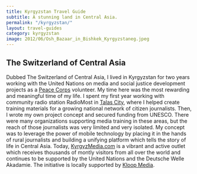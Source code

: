 ```yaml
---
title: Kyrgyzstan Travel Guide
subtitle: A stunning land in Central Asia.
permalink: "/kyrgyzstan/"
layout: travel-guides
category: kyrgyzstan
image: 2012/06/Osh_Bazaar_in_Bishkek_Kyrgyzstaneg.jpeg
---
```


## The Switzerland of Central Asia

Dubbed The Switzerland of Central Asia, I lived in Kyrgyzstan for two years working with the United Nations on media and social justice development projects as a [Peace Corps](http://peacecorps.gov/) volunteer. My time here was the most rewarding and meaningful time of my life. I spent my first year working with community radio station RadioMost in [Talas City](https://www.google.com/maps/place/Talas,+Kyrgyzstan/@42.5299875,72.1879003,19243m/data=!3m2!1e3!4b1!4m2!3m1!1s0x38a15c82094a401b:0xef5a29b84864c140!6m1!1e1), where I helped create training materials for a growing national network of citizen journalists. Then, I wrote my own project concept and secured funding from UNESCO. There were many organizations supporting media training in these areas, but the reach of those journalists was very limited and very isolated. My concept was to leverage the power of mobile technology by placing it in the hands of rural journalists and building a unifying platform which tells the story of life in Central Asia. Today, [KyrgyzMedia.com](http://kyrgyzmedia.com/) is a vibrant and active outlet which receives thousands of montly visitors from all over the world and continues to be supported by the United Nations and the Deutsche Welle Akadamie. The initiative is locally supported by [Kloop Media](http://kloop.kg/).
